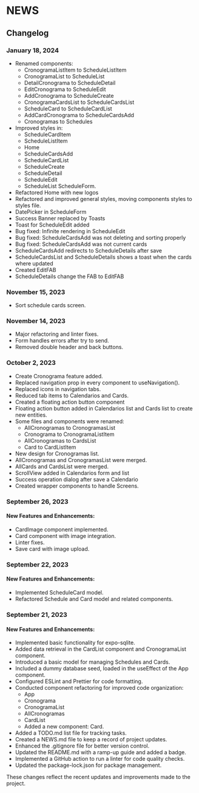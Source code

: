 # NEWS

## Changelog

### January 18, 2024
 - Renamed components:
   - CronogramaListItem to ScheduleListItem
   - CronogramaList to ScheduleList
   - DetailCronograma to ScheduleDetail
   - EditCronograma to ScheduleEdit
   - AddCronograma to ScheduleCreate
   - CronogramaCardsList to ScheduleCardsList
   - ScheduleCard to ScheduleCardList
   - AddCardCronograma to ScheduleCardsAdd
   - Cronogramas to Schedules
 - Improved styles in:
   - ScheduleCardItem
   - ScheduleListItem
   - Home
   - ScheduleCardsAdd
   - ScheduleCardList
   - ScheduleCreate
   - ScheduleDetail
   - ScheduleEdit
   - ScheduleList
   ScheduleForm.
 - Refactored Home with new logos
 - Refactored and improved general styles, moving components styles to styles file.
 - DatePicker in ScheduleForm
 - Success Banner replaced by Toasts
 - Toast for ScheduleEdit added
 - Bug fixed: Infinite rendering in ScheduleEdit
 - Bug fixed: ScheduleCardsAdd was not deleting and sorting properly
 - Bug fixed: ScheduleCardsAdd was not current cards
 - ScheduleCardsAdd redirects to ScheduleDetails after save
 - ScheduleCardsList and ScheduleDetails shows a toast when the cards where updated
 - Created EditFAB
 - ScheduleDetails change the FAB to EditFAB

### November 15, 2023
- Sort schedule cards screen.

### November 14, 2023
- Major refactoring and linter fixes.
- Form handles errors after try to send.
- Removed double header and back buttons.

### October 2, 2023
- Create Cronograma feature added.
- Replaced navigation prop in every component to useNavigation().
- Replaced icons in navigation tabs.
- Reduced tab items to Calendarios and Cards.
- Created a floating action button component
- Floating action button added in Calendarios list and Cards list to create new entities.
- Some files and components were renamed:
  - AllCronogramas to CronogramasList
  - Cronograma to CronogramaListItem
  - AllCronogramas to CardsList
  - Card to CardListItem
- New design for Cronogramas list.
- AllCronogramas and CronogramasList were merged.
- AllCards and CardsList were merged.
- ScrollView added in Calendarios form and list 
- Success operation dialog after save a Calendario 
- Created wrapper components to handle Screens.

### September 26, 2023

#### New Features and Enhancements:
- CardImage component implemented.
- Card component with image integration.
- Linter fixes.
- Save card with image upload.

### September 22, 2023

#### New Features and Enhancements:

- Implemented ScheduleCard model.
- Refactored Schedule and Card model and related components.

### September 21, 2023

#### New Features and Enhancements:

- Implemented basic functionality for expo-sqlite.
- Added data retrieval in the CardList component and CronogramaList component.
- Introduced a basic model for managing Schedules and Cards.
- Included a dummy database seed, loaded in the useEffect of the App component.
- Configured ESLint and Prettier for code formatting.
- Conducted component refactoring for improved code organization:
  - App
  - Cronograma
  - CronogramaList
  - AllCronogramas
  - CardList
  - Added a new component: Card.
- Added a TODO.md list file for tracking tasks.
- Created a NEWS.md file to keep a record of project updates.
- Enhanced the .gitignore file for better version control.
- Updated the README.md with a ramp-up guide and added a badge.
- Implemented a GitHub action to run a linter for code quality checks.
- Updated the package-lock.json for package management.

These changes reflect the recent updates and improvements made to the project.
